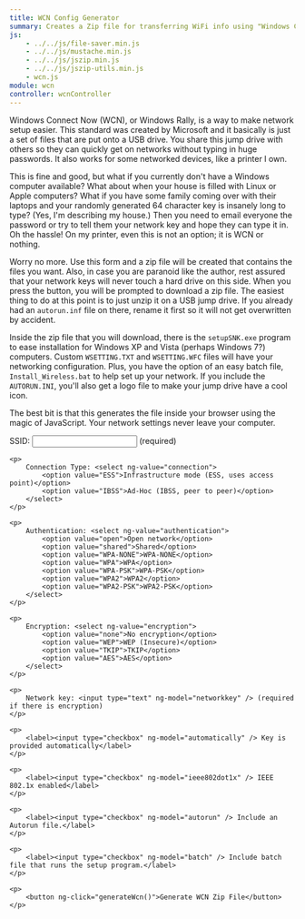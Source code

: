 ```yaml
---
title: WCN Config Generator
summary: Creates a Zip file for transferring WiFi info using "Windows Connect Now"
js:
    - ../../js/file-saver.min.js
    - ../../js/mustache.min.js
    - ../../js/jszip.min.js
    - ../../js/jszip-utils.min.js
    - wcn.js
module: wcn
controller: wcnController
---
```


Windows Connect Now (WCN), or Windows Rally, is a way to make network setup easier.  This standard was created by Microsoft and it basically is just a set of files that are put onto a USB drive.  You share this jump drive with others so they can quickly get on networks without typing in huge passwords.  It also works for some networked devices, like a printer I own.

This is fine and good, but what if you currently don't have a Windows computer available?  What about when your house is filled with Linux or Apple computers?  What if you have some family coming over with their laptops and your randomly generated 64 character key is insanely long to type?  (Yes, I'm describing my house.)  Then you need to email everyone the password or try to tell them your network key and hope they can type it in.  Oh the hassle!  On my printer, even this is not an option; it is WCN or nothing.

Worry no more.  Use this form and a zip file will be created that contains the files you want.  Also, in case you are paranoid like the author, rest assured that your network keys will never touch a hard drive on this side. When you press the button, you will be prompted to download a zip file. The easiest thing to do at this point is to just unzip it on a USB jump drive. If you already had an `autorun.inf` file on there, rename it first so it will not get overwritten by accident.

Inside the zip file that you will download, there is the `setupSNK.exe` program to ease installation for Windows XP and Vista (perhaps Windows 7?) computers. Custom `WSETTING.TXT` and `WSETTING.WFC` files will have your networking configuration.  Plus, you have the option of an easy batch file, `Install_Wireless.bat` to help set up your network.  If you include the `AUTORUN.INI`, you'll also get a logo file to make your jump drive have a cool icon.

The best bit is that this generates the file inside your browser using the magic of JavaScript.  Your network settings never leave your computer.

<div>
    <p>
        SSID: <input type="text" ng-model="ssid" /> (required)
    </p>

    <p>
        Connection Type: <select ng-value="connection">
            <option value="ESS">Infrastructure mode (ESS, uses access point)</option>
            <option value="IBSS">Ad-Hoc (IBSS, peer to peer)</option>
        </select>
    </p>

    <p>
        Authentication: <select ng-value="authentication">
            <option value="open">Open network</option>
            <option value="shared">Shared</option>
            <option value="WPA-NONE">WPA-NONE</option>
            <option value="WPA">WPA</option>
            <option value="WPA-PSK">WPA-PSK</option>
            <option value="WPA2">WPA2</option>
            <option value="WPA2-PSK">WPA2-PSK</option>
        </select>
    </p>

    <p>
        Encryption: <select ng-value="encryption">
            <option value="none">No encryption</option>
            <option value="WEP">WEP (Insecure)</option>
            <option value="TKIP">TKIP</option>
            <option value="AES">AES</option>
        </select>
    </p>

    <p>
        Network key: <input type="text" ng-model="networkkey" /> (required if there is encryption)
    </p>

    <p>
        <label><input type="checkbox" ng-model="automatically" /> Key is provided automatically</label>
    </p>

    <p>
        <label><input type="checkbox" ng-model="ieee802dot1x" /> IEEE 802.1x enabled</label>
    </p>

    <p>
        <label><input type="checkbox" ng-model="autorun" /> Include an Autorun file.</label>
    </p>

    <p>
        <label><input type="checkbox" ng-model="batch" /> Include batch file that runs the setup program.</label>
    </p>

    <p>
        <button ng-click="generateWcn()">Generate WCN Zip File</button>
    </p>
</div>
